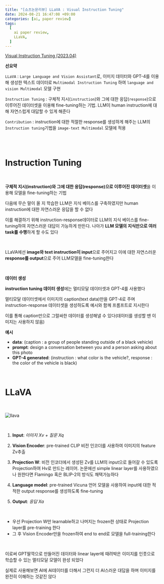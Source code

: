```yaml
---
title: "[쇼츠논문리뷰] LLaVA : Visual Instruction Tuning"
date: 2024-08-21 16:47:08 +09:00
categories: [ai, paper review]
tags:
  [
    ai paper review,
    LLaVA,
  ]
---
```


[Visual Instruction Tuning (2023.04)](https://arxiv.org/abs/2304.08485)

**선요약**

`LLaVA` : `Large Language and Vision Assistant`로, 이미지 데이터와 GPT-4를 이용해 생성한 텍스트 데이터로 `Multimodal Instruction Tuning` 하여 `language and vision Multimodal` 모델 구현


`Instruction Tuning` : 구체적 지시(`instruction`)와 그에 대한 응답(`response`)으로 이루어진 데이터셋을 이용해 fine-tuning하는 기법. LLM이 human instruction에 대해 자연스럽게 대답할 수 있게 해준다


`Contribution` : instruction에 대한 적절한 response를 생성하게 해주는 LLM의 `Instruction tuning`기법을 `image-text Multimodal` 모델에 적용

<br/>
<br/>

# **Instruction Tuning**

<br/>

**구체적 지시(instruction)와 그에 대한 응답(response)으로 이루어진 데이터셋**을 이용해 모델을 fine-tuning하는 기법

다음에 무슨 말이 올 지 학습한 LLM은 지식 베이스를 구축하였지만 human instruction에 대한 자연스러운 응답을 할 수 없다

이를 해결하기 위해 instruction-response데이터로 LLM의 지식 베이스를 fine-tuning하여 자연스러운 대답이 가능하게 만든다. 나아가 **LLM 모델의 지식만으로 여러 task를 수행**하게 할 수도 있다

<br/>

LLaVA에선 **image와 text instruction이 input**으로 주어지고 이에 대한 자연스러운 **response를 output**으로 주어 LLM모델을 fine-tuning한다

<br/>

**데이터 생성**

**instruction tuning 데이터 생성**에는 멀티모달 데이터셋과 GPT-4를 사용했다

멀티모달 데이터셋에서 이미지의 caption(text data)만을 GPT-4로 주며 instruction-response 데이터셋을 생성하도록 예시와 함께 프롬프트로 지시한다

이를 통해 caption만으로 그럴싸한 데이터를 생성해낼 수 있다(데이터를 생성할 땐 이미지는 사용하지 않음)

**예시**

- **data**: (caption : a group of people standing outside of a black vehicle)
- **prompt**: design a conversation between you and a person asking about this photo
- **GPT-4 generated**: (instruction : what color is the vehicle?, response : the color of the vehicle is black)

<br/>

# **LLaVA**

<br/>

![llava](https://llava-vl.github.io/images/llava_arch.png)

<br/>

1. **Input**: *이미지 Xv + 질문 Xq*

2. **Vision Encoder**: pre-trained CLIP 비전 인코더를 사용하여 이미지의 feature Zv추출

3. **Projection W**: 비전 인코더에서 생성된 Zv를 LLM의 input으로 들어갈 수 있도록 Projection하여 Hv로 만드는 레이어. 논문에선 simple linear layer를 사용하였으나 원한다면 Flamingo 혹은 BLIP-2의 방식도 채택가능하다

4. **Language model**: pre-trained Vicuna 언어 모델을 사용하여 input에 대한 적적한 output response를 생성하도록 fine-tuning

5. **Output**: *응답 Xa*

<br/>

- 우선 Projection W만 learnable하고 나머지는 frozen한 상태로 Projection layer를 pre-training 한다
- 그 후 Vision Encoder만을 frozen하여 end to end로 모델을 full-training한다

<br/>

이로써 GPT딸깍으로 만들어진 데이터와 linear layer에 때려박은 이미지를 인풋으로 학습할 수 있는 멀티모달 모델이 완성 되었다

실제로 사용해보면 AI에 AI데이터를 더해서 그런지 더 AI스러운 대답을 하며 이미지를 완전히 이해하는 것같진 않다
